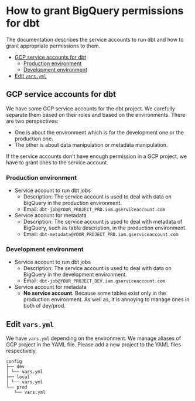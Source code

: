 # How to grant BigQuery permissions for dbt
The documentation describes the service accounts to run dbt and how to grant appropriate permissions to them.

<!-- START doctoc generated TOC please keep comment here to allow auto update -->
<!-- DON'T EDIT THIS SECTION, INSTEAD RE-RUN doctoc TO UPDATE -->

- [GCP service accounts for dbt](#gcp-service-accounts-for-dbt)
  - [Production environment](#production-environment)
  - [Development environment](#development-environment)
- [Edit `vars.yml`](#edit-varsyml)

<!-- END doctoc generated TOC please keep comment here to allow auto update -->

## GCP service accounts for dbt
We have some GCP service accounts for the dbt project.
We carefully separate them based on their roles and based on the environments.
There are two perspectives:
- One is about the environment which is for the development one or the production one.
- The other is about data manipulation or metadata manipulation.

If the service accounts don't have enough permission in a GCP project, we have to grant ones to the service account.

### Production environment
- Service account to run dbt jobs
  - Description: The service account is used to deal with data on BigQuery in the production environment.
  - Email: `dbt-job@YOUR_PROJECT_PRD.iam.gserviceaccount.com`
- Service account for metadata
  - Description: The service account is used to deal with metadata of BigQuery, such as table description, in the production environment.
  - Email: `dbt-metadata@YOUR_PROJECT_PRD.iam.gserviceaccount.com`

### Development environment
- Service account to run dbt jobs
  - Description: The service account is used to deal with data on BigQuery in the development environment.
  - Email: `dbt-job@YOUR_PROJECT_DEV.iam.gserviceaccount.com`
- Service account for metadata
  - **No service account**.
    Because some tables exist only in the production environment. 
    As well as, it is annoying to manage ones in both of dev/prod.
    
## Edit `vars.yml`
We have `vars.yml` depending on the environment.
We manage aliases of GCP project in the YAML file.
Please add a new project to the YAML files respectively.

```
config
├── dev
│ └── vars.yml
├── local
│ └── vars.yml
└── prod
   └── vars.yml
```

